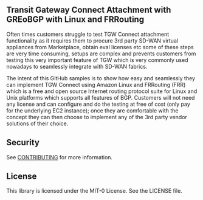 ## Transit Gateway Connect Attachment with GREoBGP with Linux and FRRouting

Often times customers struggle to test TGW Connect attachment functionality as it requires them to procure 3rd party SD-WAN virtual appliances from Marketplace, obtain eval licenses etc some of these steps are very time consuming, setups are complex and prevents customers from testing this very important feature of TGW which is very commonly used nowadays to seamlessly integrate with SD-WAN fabrics.

The intent of this GitHub samples is to show how easy and seamlessly they can implement TGW Connect using Amazon Linux and FRRouting (FRR) which is a free and open source Internet routing protocol suite for Linux and Unix platforms which supports all features of BGP. Customers will not need any license and can configure and do the testing at free of cost (only pay for the underlying EC2 instance); once they are comfortable with the concept they can then choose to implement any of the 3rd party vendor solutions of their choice. 

## Security

See [CONTRIBUTING](CONTRIBUTING.md#security-issue-notifications) for more information.

## License

This library is licensed under the MIT-0 License. See the LICENSE file.

